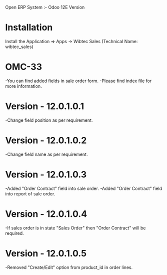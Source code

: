 Open ERP System :- Odoo 12E Version 

Installation 
============
Install the Application => Apps -> Wibtec Sales (Technical Name: wibtec_sales)


OMC-33
====================
-You can find added fields in sale order form.
-Please find index file for more information.

Version - 12.0.1.0.1
======================
-Change field position as per requirement.

Version - 12.0.1.0.2
======================
-Change field name as per requirement.

Version - 12.0.1.0.3
=======================
-Added "Order Contract" field into sale order.
-Added "Order Contract" field into report of sale order.

Version - 12.0.1.0.4
=====================
-If sales order is in state "Sales Order" then "Order Contract" will be required.

Version - 12.0.1.0.5
===========================
-Removed "Create/Edit" option from product_id in order lines.

